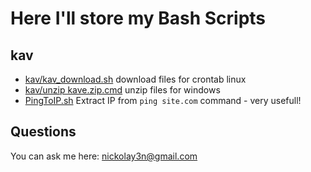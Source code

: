# Here I'll store my Bash Scripts

## kav

+ [kav/kav_download.sh](https://github.com/nickolay3n/bash/blob/main/kav/kav_download.sh) download files for crontab linux
+ [kav/unzip kave.zip.cmd](https://github.com/nickolay3n/bash/blob/main/kav/unzip%20kave.zip.cmd) unzip files for windows
+ [PingToIP.sh](https://github.com/nickolay3n/bash/blob/main/PingToIP.sh) Extract IP from `ping site.com` command - very usefull!


## Questions

You can ask me here: nickolay3n@gmail.com
